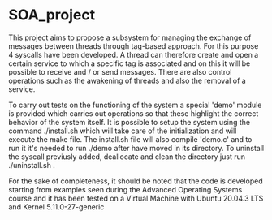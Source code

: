 # SOA_project

This project aims to propose a subsystem for managing
the exchange of messages between threads through 
tag-based approach. For this purpose 4 syscalls have 
been developed. A thread can therefore create and 
open a certain service to which a specific tag is 
associated and on this it will be possible to 
receive and / or send messages. There are also 
control operations such as the awakening of threads 
and also the removal of a service. 

To carry out tests on the functioning of the system 
a special 'demo' module is provided which carries 
out operations so that these highlight the correct behavior of the 
system itself. It is possible to setup the system 
using the command ./install.sh which will take care 
of the initialization and will execute the make file.
The install.sh file will also compile 'demo.c' and 
to run it it's needed to run ./demo after have moved in
its directory. To uninstall the syscall previusly added, 
deallocate and clean the directory just run ./uninstall.sh .

For the sake of completeness, it should be noted 
that the code is developed starting from examples 
seen during the Advanced Operating Systems course and it has 
been tested on a Virtual Machine with Ubuntu 20.04.3 LTS and
Kernel 5.11.0-27-generic
